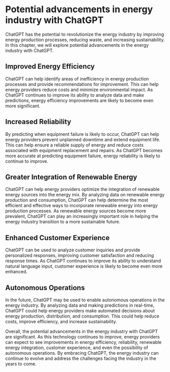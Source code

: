Potential advancements in energy industry with ChatGPT
=========================================================================================================

ChatGPT has the potential to revolutionize the energy industry by improving energy production processes, reducing waste, and increasing sustainability. In this chapter, we will explore potential advancements in the energy industry with ChatGPT.

Improved Energy Efficiency
--------------------------

ChatGPT can help identify areas of inefficiency in energy production processes and provide recommendations for improvement. This can help energy providers reduce costs and minimize environmental impact. As ChatGPT continues to improve its ability to analyze data and make predictions, energy efficiency improvements are likely to become even more significant.

Increased Reliability
---------------------

By predicting when equipment failure is likely to occur, ChatGPT can help energy providers prevent unplanned downtime and extend equipment life. This can help ensure a reliable supply of energy and reduce costs associated with equipment replacement and repairs. As ChatGPT becomes more accurate at predicting equipment failure, energy reliability is likely to continue to improve.

Greater Integration of Renewable Energy
---------------------------------------

ChatGPT can help energy providers optimize the integration of renewable energy sources into the energy mix. By analyzing data on renewable energy production and consumption, ChatGPT can help determine the most efficient and effective ways to incorporate renewable energy into energy production processes. As renewable energy sources become more prevalent, ChatGPT can play an increasingly important role in helping the energy industry transition to a more sustainable future.

Enhanced Customer Experience
----------------------------

ChatGPT can be used to analyze customer inquiries and provide personalized responses, improving customer satisfaction and reducing response times. As ChatGPT continues to improve its ability to understand natural language input, customer experience is likely to become even more enhanced.

Autonomous Operations
---------------------

In the future, ChatGPT may be used to enable autonomous operations in the energy industry. By analyzing data and making predictions in real-time, ChatGPT could help energy providers make automated decisions about energy production, distribution, and consumption. This could help reduce costs, improve efficiency, and increase sustainability.

Overall, the potential advancements in the energy industry with ChatGPT are significant. As this technology continues to improve, energy providers can expect to see improvements in energy efficiency, reliability, renewable energy integration, customer experience, and even the possibility of autonomous operations. By embracing ChatGPT, the energy industry can continue to evolve and address the challenges facing the industry in the years to come.


